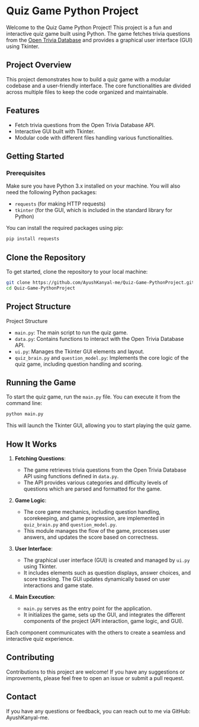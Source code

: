 # Quiz Game Python Project

Welcome to the Quiz Game Python Project! This project is a fun and interactive quiz game built using Python. The game fetches trivia questions from the [Open Trivia Database](https://opentdb.com/api.php) and provides a graphical user interface (GUI) using Tkinter. 

## Project Overview

This project demonstrates how to build a quiz game with a modular codebase and a user-friendly interface. The core functionalities are divided across multiple files to keep the code organized and maintainable.

## Features

- Fetch trivia questions from the Open Trivia Database API.
- Interactive GUI built with Tkinter.
- Modular code with different files handling various functionalities.

## Getting Started

### Prerequisites

Make sure you have Python 3.x installed on your machine. You will also need the following Python packages:

- `requests` (for making HTTP requests)
- `tkinter` (for the GUI, which is included in the standard library for Python)

You can install the required packages using pip:

```bash
pip install requests
```

## Clone the Repository

To get started, clone the repository to your local machine:

```bash
git clone https://github.com/AyushKanyal-me/Quiz-Game-PythonProject.git
cd Quiz-Game-PythonProject
```

## Project Structure

Project Structure

- `main.py`: The main script to run the quiz game.
- `data.py`: Contains functions to interact with the Open Trivia Database API.
- `ui.py`:  Manages the Tkinter GUI elements and layout.
- `quiz_brain.py` and `question_model.py`: Implements the core logic of the quiz game, including question handling and scoring.


## Running the Game

To start the quiz game, run the `main.py` file. You can execute it from the command line:
```bash
python main.py
```
This will launch the Tkinter GUI, allowing you to start playing the quiz game.

## How It Works

1. **Fetching Questions**: 
   - The game retrieves trivia questions from the Open Trivia Database API using functions defined in `data.py`.
   - The API provides various categories and difficulty levels of questions which are parsed and formatted for the game.

2. **Game Logic**: 
   - The core game mechanics, including question handling, scorekeeping, and game progression, are implemented in `quiz_brain.py` and `question_model.py`.
   - This module manages the flow of the game, processes user answers, and updates the score based on correctness.

3. **User Interface**: 
   - The graphical user interface (GUI) is created and managed by `ui.py` using Tkinter.
   - It includes elements such as question displays, answer choices, and score tracking. The GUI updates dynamically based on user interactions and game state.

4. **Main Execution**: 
   - `main.py` serves as the entry point for the application.
   - It initializes the game, sets up the GUI, and integrates the different components of the project (API interaction, game logic, and GUI).

Each component communicates with the others to create a seamless and interactive quiz experience.


## Contributing
Contributions to this project are welcome! If you have any suggestions or improvements, please feel free to open an issue or submit a pull request.

## Contact
If you have any questions or feedback, you can reach out to me via GitHub: AyushKanyal-me.
